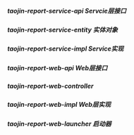 ##### taojin-report-service-api Servcie层接口

##### taojin-report-service-entity 实体对象

##### taojin-report-service-impl Service实现

##### taojin-report-web-api Web层接口

##### taojin-report-web-controller

##### taojin-report-web-impl Web层实现

##### taojin-report-web-launcher 启动器